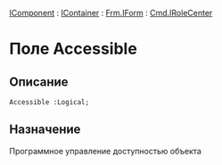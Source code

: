 ﻿---
Link: .Cmd2.IRoleCenter.@Accessible
---

[IComponent](topic:.Custom.ComClasses.IComponent) : [IContainer](topic:.Custom.ComClasses.IContainer) : [Frm.IForm](topic:.Custom.ComClasses.Frm.IForm.Default) : [Cmd.IRoleCenter](topic:.Custom.ComClasses.Cmd.IRoleCenter.Default)

# Поле Accessible

## Описание

    Accessible :Logical;

## Назначение

Программное управление доступностью объекта